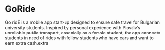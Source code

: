 # GoRide
Go ridE is a mobile app start-up designed to ensure safe travel for Bulgarian university students. Inspired by personal experience with Plovdiv’s unreliable public transport, especially as a female student, the app connects students in need of rides with fellow students who have cars and want to earn extra cash.extra 
